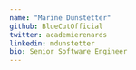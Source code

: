 ```yaml
---
name: "Marine Dunstetter"
github: BlueCutOfficial
twitter: academierenards
linkedin: mdunstetter
bio: Senior Software Engineer
---
```

